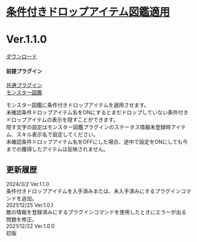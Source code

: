 # [条件付きドロップアイテム図鑑適用](https://raw.githubusercontent.com/nuun888/MZ/master/NUUN_EnemyBookEX_2.js)
# Ver.1.1.0
[ダウンロード](https://raw.githubusercontent.com/nuun888/MZ/master/NUUN_EnemyBookEX_2.js)  
#### 前提プラグイン  
[共通プラグイン](https://raw.githubusercontent.com/nuun888/MZ/master/NUUN_Base.js)  
[モンスター図鑑](https://github.com/nuun888/MZ/blob/master/README/EnemyBook.md)  

モンスター図鑑に条件付きドロップアイテムを適用させます。  
未確認条件ドロップアイテム名をONにするとまだドロップしていない条件付きドロップアイテムの表示を隠すことができます。  
隠す文字の設定はモンスター図鑑プラグインのステータス情報未登録時アイテム、スキル表示名で設定してください。  
未確認条件ドロップアイテム名をOFFにした場合、途中で設定をONにしても今までの獲得したアイテムは反映されません。  

## 更新履歴
2024/3/2 Ver.1.1.0  
条件付きドロップアイテムを入手済みまたは、未入手済みにするプラグインコマンドを追加。  
2021/12/25 Ver.1.0.1  
敵の情報を登録済みにするプラグインコマンドを使用したときにエラーが出る問題を修正。  
2021/12/22 Ver.1.0.0  
初版  
